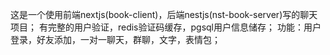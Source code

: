这是一个使用前端nextjs(book-client)，后端nestjs(nst-book-server)写的聊天项目；
有完整的用户验证，redis验证码缓存，pgsql用户信息储存；
功能：用户登录，好友添加，一对一聊天，群聊，文字，表情包；
